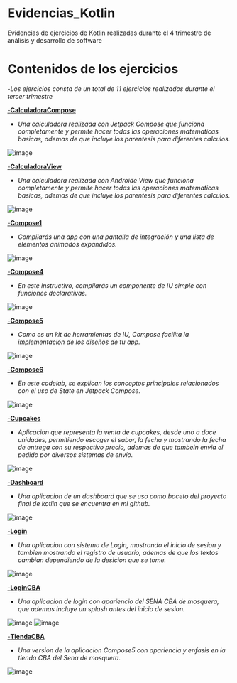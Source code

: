 # Evidencias_Kotlin
Evidencias de ejercicios de Kotlin realizadas durante el 4 trimestre de análisis y desarrollo de software

# Contenidos de los ejercicios
-*Los ejercicios consta de un total de 11 ejercicios realizados durante el tercer trimestre*

[-**CalculadoraCompose**](https://github.com/IanMoonn/Evidencias_Kotlin/tree/main/CalculadoraCompose)

  * *Una calculadora realizada con Jetpack Compose que funciona completamente y permite hacer todas las operaciones matematicas basicas, ademas de que incluye los parentesis para diferentes calculos.*

![image](https://github.com/IanMoonn/Evidencias_Kotlin/assets/110430143/602faed6-e2f7-49b4-a30c-d18d3754009d)

[-**CalculadoraView**](https://github.com/IanMoonn/Evidencias_Kotlin/tree/main/CalculadoraView)

  * *Una calculadora realizada con Androide View que funciona completamente y permite hacer todas las operaciones matematicas basicas, ademas de que incluye los parentesis para diferentes calculos.*

![image](https://github.com/IanMoonn/Evidencias_Kotlin/assets/110430143/d1ae62dd-42b6-44f4-85a7-996bdc091c87)

[-**Compose1**](https://github.com/IanMoonn/Evidencias_Kotlin/tree/main/Compose1)

  * *Compilarás una app con una pantalla de integración y una lista de elementos animados expandidos.*

![image](https://github.com/IanMoonn/Evidencias_Kotlin/assets/110430143/76ca9774-9f7b-469e-a339-ce6b213658a5)

[-**Compose4**](https://github.com/IanMoonn/Evidencias_Kotlin/tree/main/Compose4)

  * *En este instructivo, compilarás un componente de IU simple con funciones declarativas.*

![image](https://github.com/IanMoonn/Evidencias_Kotlin/assets/110430143/a4c970b2-e049-4509-903f-ac5641ecbb9f)

[-**Compose5**](https://github.com/IanMoonn/Evidencias_Kotlin/tree/main/Compose5)

  * *Como es un kit de herramientas de IU, Compose facilita la implementación de los diseños de tu app.*

![image](https://github.com/IanMoonn/Evidencias_Kotlin/assets/110430143/8452139a-5a1a-43bf-bcea-b5859c257266)
    
[-**Compose6**](https://github.com/IanMoonn/Evidencias_Kotlin/tree/main/Compose6)

  * *En este codelab, se explican los conceptos principales relacionados con el uso de State en Jetpack Compose.*

![image](https://github.com/IanMoonn/Evidencias_Kotlin/assets/110430143/bddb503b-674a-45b8-a2f3-bac8ce0a3921)
    
[-**Cupcakes**](https://github.com/IanMoonn/Evidencias_Kotlin/tree/main/Cupcakes)

  * *Aplicacion que representa la venta de cupcakes, desde uno a doce unidades, permitiendo escoger el sabor, la fecha y mostrando la fecha de entrega con su respectivo precio, ademas de que tambein envia el pedido por diversos sistemas de envío.*

![image](https://github.com/IanMoonn/Evidencias_Kotlin/assets/110430143/030df788-48ee-4e3c-8c01-b3fb6151aafa)

[-**Dashboard**](https://github.com/IanMoonn/Evidencias_Kotlin/tree/main/Dashboard)

  * *Una aplicacion de un dashboard que se uso como boceto del proyecto final de kotlin que se encuentra en mi github.*

![image](https://github.com/IanMoonn/Evidencias_Kotlin/assets/110430143/65a7ef9a-22a4-4387-a538-1e61f6796f34)
    
[-**Login**](https://github.com/IanMoonn/Evidencias_Kotlin/tree/main/Login)

  * *Una aplicacion con sistema de Login, mostrando el inicio de sesion y tambien mostrando el registro de usuario, ademas de que los textos cambian dependiendo de la desicion que se tome.*

 ![image](https://github.com/IanMoonn/Evidencias_Kotlin/assets/110430143/98b89934-c1a7-4004-985c-d8badf9b6a58)

[-**LoginCBA**](https://github.com/IanMoonn/Evidencias_Kotlin/tree/main/Login_CBA)

  * *Una aplicacion de login con apariencio del SENA CBA de mosquera, que ademas incluye un splash antes del inicio de sesion.*

![image](https://github.com/IanMoonn/Evidencias_Kotlin/assets/110430143/8a3ffd09-d314-4efa-97a8-31a74f1616dd)  ![image](https://github.com/IanMoonn/Evidencias_Kotlin/assets/110430143/98b89934-c1a7-4004-985c-d8badf9b6a58)
    
[-**TiendaCBA**](https://github.com/IanMoonn/Evidencias_Kotlin/tree/main/TiendaCBA)

  * *Una version de la aplicacion Compose5 con apariencia y enfasis en la tienda CBA del Sena de mosquera.*

![image](https://github.com/IanMoonn/Evidencias_Kotlin/assets/110430143/6bb0729a-d510-4ad8-b724-b8a48da2203e)

